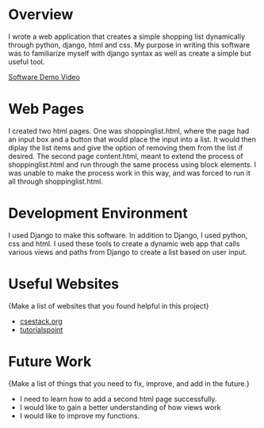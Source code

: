 # Overview

I wrote a web application that creates a simple shopping list dynamically through 
python, django, html and css. My purpose in writing this software was to familiarize
myself with django syntax as well as create a simple but useful tool.  

[Software Demo Video](https://youtu.be/gMT77DknyIs)

# Web Pages

I created two html pages. One was shoppinglist.html, where the page had an input box and 
a button that would place the input into a list. It would then diplay the list items and 
give the option of removing them from the list if desired. The second page content.html,
meant to extend the process of shoppinglist.html and run through the same process using block
elements. I was unable to make the process work in this way, and was forced to run it all through
shoppinglist.html.

# Development Environment

I used Django to make this software. In addition to Django, I used python, css and html.
I used these tools to create a dynamic web app that calls various views and paths
from Django to create a list based on user input.

# Useful Websites

{Make a list of websites that you found helpful in this project}
* [csestack.org](https://www.csestack.org/add-css-static-files-django/)
* [tutorialspoint](http://url.link.goes.here)

# Future Work

{Make a list of things that you need to fix, improve, and add in the future.}
* I need to learn how to add a second html page successfully.
* I would like to gain a better understanding of how views work
* I would like to improve my functions.